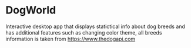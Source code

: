 # DogWorld
Interactive desktop app that displays statictical info about dog breeds and has additional features such as changing color theme, all breeds information is taken from https://www.thedogapi.com
